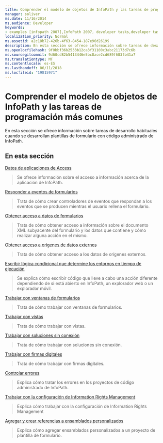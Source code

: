 ```yaml
---
title: Comprender el modelo de objetos de InfoPath y las tareas de programación más comunes
manager: soliver
ms.date: 11/16/2014
ms.audience: Developer
keywords:
- examples [infopath 2007],InfoPath 2007, developer tasks,developer tasks [InfoPath 2007],InfoPath 2007, object models,object models [InfoPath 2007]
localization_priority: Normal
ms.assetid: a2c18b72-426b-4f63-8454-187e96d26199
description: En esta sección se ofrece información sobre tareas de desarrollo habituales cuando se desarrollan plantillas de formulario con código administrado de InfoPath.
ms.openlocfilehash: 9f0bbf36b2533b12ca3f31100c3abc21173d7c6b
ms.sourcegitcommit: 9d60cd82b5413446e5bc8ace2cd689f683fb41a7
ms.translationtype: MT
ms.contentlocale: es-ES
ms.lasthandoff: 06/11/2018
ms.locfileid: "19815971"
---
```

# <a name="understanding-the-infopath-object-model-and-common-developer-tasks"></a>Comprender el modelo de objetos de InfoPath y las tareas de programación más comunes

En esta sección se ofrece información sobre tareas de desarrollo habituales cuando se desarrollan plantillas de formulario con código administrado de InfoPath.
  
## <a name="in-this-section"></a>En esta sección

[Datos de aplicaciones de Access](how-to-access-application-data.md)
  
> Se ofrece información sobre el acceso a información acerca de la aplicación de InfoPath.
    
[Responder a eventos de formularios](how-to-respond-to-form-events.md)
  
> Trata de cómo crear controladores de eventos que respondan a los eventos que se producen mientras el usuario rellena el formulario.
    
[Obtener acceso a datos de formularios](how-to-access-form-data.md)
  
> Trata de cómo obtener acceso a información sobre el documento XML subyacente del formulario y los datos que contiene y cómo realizar alguna acción en el mismo.
    
[Obtener acceso a orígenes de datos externos](how-to-access-external-data-sources.md)
  
> Trata de cómo obtener acceso a los datos de orígenes externos.
    
[Escribir lógica condicional que determine los entornos en tiempo de ejecución](how-to-write-conditional-logic-that-determines-the-run-time-environment.md)
  
> Se explica cómo escribir código que lleve a cabo una acción diferente dependiendo de si está abierto en InfoPath, un explorador web o un explorador móvil.
    
[Trabajar con ventanas de formularios](how-to-work-with-form-windows.md)
  
> Trata de cómo trabajar con ventanas de formularios.
    
[Trabajar con vistas](how-to-work-with-views.md)
  
> Trata de cómo trabajar con vistas.
    
[Trabajar con soluciones sin conexión](how-to-work-with-offline-solutions.md)
  
> Trata de cómo trabajar con soluciones sin conexión.
    
[Trabajar con firmas digitales](how-to-work-with-digital-signatures.md)
  
> Trata de cómo trabajar con firmas digitales.
    
[Controlar errores](how-to-handle-errors.md)
  
> Explica cómo tratar los errores en los proyectos de código administrado de InfoPath.
    
[Trabajar con la configuración de Information Rights Management](how-to-work-with-information-rights-management-settings.md)
  
> Explica cómo trabajar con la configuración de Information Rights Management
    
[Agregar y crear referencias a ensamblados personalizados](how-to-add-and-reference-custom-assemblies.md)
  
> Explica cómo agregar ensamblados personalizados a un proyecto de plantilla de formulario.
    

